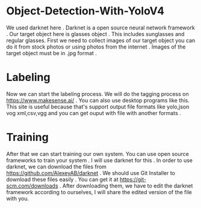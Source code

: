 # Object-Detection-With-YoloV4
We used darknet here . Darknet is a open source neural network framework .
Our target object here is glasses object . This includes sunglasses and regular glasses.
First we need to collect images of our target object you can do it from stock photos or using photos from the internet .
İmages of the target object must be in .jpg format .
# Labeling
Now we can start the labeling process. We will do the tagging process on https://www.makesense.ai/ .
You can also use desktop programs like this. This site is useful because that's support output file formats like yolo,json
vog xml,csv,vgg and you can get ouput with file with another formats .
# Training 
After that we can start training our own system. 
You can use open source frameworks to train your system . I will use darknet for this .
In order to use darknet, we can download the files from https://github.com/AlexeyAB/darknet .
We should use Git Installer to download these files easily . You can get it at https://git-scm.com/downloads .
After downloading them, we have to edit the darknet framework according to ourselves, I will share the edited version of the file with you.







